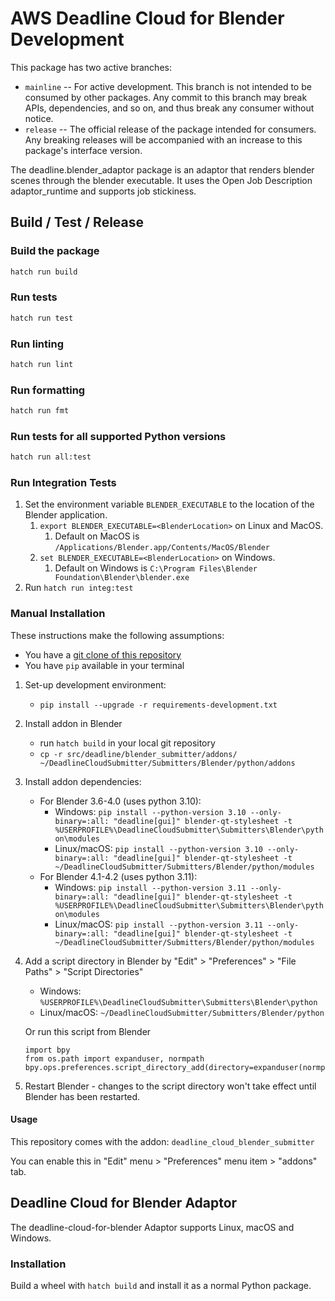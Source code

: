 # AWS Deadline Cloud for Blender Development

This package has two active branches:

- `mainline` -- For active development. This branch is not intended to be consumed by other packages. Any commit to this branch may break APIs, dependencies, and so on, and thus break any consumer without notice.
- `release` -- The official release of the package intended for consumers. Any breaking releases will be accompanied with an increase to this package's interface version.

The deadline.blender_adaptor package is an adaptor that renders blender scenes through the blender executable. It uses the Open Job Description adaptor_runtime and supports job stickiness.

## Build / Test / Release

### Build the package

```bash
hatch run build
```

### Run tests

```bash
hatch run test
```

### Run linting

```bash
hatch run lint
```

### Run formatting

```bash
hatch run fmt
```

### Run tests for all supported Python versions

```bash
hatch run all:test
```

### Run Integration Tests

1. Set the environment variable `BLENDER_EXECUTABLE` to the location of the Blender application.
   1. `export BLENDER_EXECUTABLE=<BlenderLocation>` on Linux and MacOS.
      1. Default on MacOS is `/Applications/Blender.app/Contents/MacOS/Blender`
   1. `set BLENDER_EXECUTABLE=<BlenderLocation>` on Windows.
      1. Default on Windows is `C:\Program Files\Blender Foundation\Blender\blender.exe`
2. Run `hatch run integ:test`

### Manual Installation

These instructions make the following assumptions:
  * You have a [git clone of this repository](https://docs.github.com/en/repositories/creating-and-managing-repositories/cloning-a-repository#cloning-a-repository)
  * You have `pip` available in your terminal

1. Set-up development environment:
    - `pip install --upgrade -r requirements-development.txt`
1. Install addon in Blender
    - run `hatch build` in your local git repository
    - `cp -r src/deadline/blender_submitter/addons/ ~/DeadlineCloudSubmitter/Submitters/Blender/python/addons`
1. Install addon dependencies:
    - For Blender 3.6-4.0 (uses python 3.10):
        - Windows: `pip install --python-version 3.10 --only-binary=:all: "deadline[gui]" blender-qt-stylesheet -t %USERPROFILE%\DeadlineCloudSubmitter\Submitters\Blender\python\modules`
        - Linux/macOS: `pip install --python-version 3.10 --only-binary=:all: "deadline[gui]" blender-qt-stylesheet -t ~/DeadlineCloudSubmitter/Submitters/Blender/python/modules`
    - For Blender 4.1-4.2 (uses python 3.11):
        - Windows: `pip install --python-version 3.11 --only-binary=:all: "deadline[gui]" blender-qt-stylesheet -t %USERPROFILE%\DeadlineCloudSubmitter\Submitters\Blender\python\modules`
        - Linux/macOS: `pip install --python-version 3.11 --only-binary=:all: "deadline[gui]" blender-qt-stylesheet -t ~/DeadlineCloudSubmitter/Submitters/Blender/python/modules`
1. Add a script directory in Blender by "Edit" > "Preferences" > "File Paths" > "Script Directories"
    * Windows: `%USERPROFILE%\DeadlineCloudSubmitter\Submitters\Blender\python`
    * Linux/macOS: `~/DeadlineCloudSubmitter/Submitters/Blender/python`

    Or run this script from Blender

    ```
    import bpy
    from os.path import expanduser, normpath
    bpy.ops.preferences.script_directory_add(directory=expanduser(normpath('~/DeadlineCloudSubmitter/Submitters/Blender/python')))
    ```
1. Restart Blender - changes to the script directory won't take effect until Blender has been restarted.

#### Usage

This repository comes with the addon: `deadline_cloud_blender_submitter`

You can enable this in "Edit" menu > "Preferences" menu item > "addons" tab.

## Deadline Cloud for Blender Adaptor

The deadline-cloud-for-blender Adaptor supports Linux, macOS and Windows.

### Installation

Build a wheel with `hatch build` and install it as a normal Python package.
